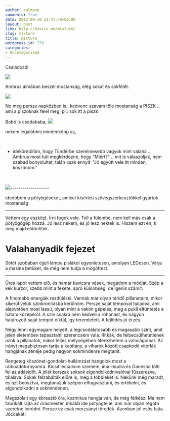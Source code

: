 ```yaml
---
author: kalmanp
comments: true
date: 2012-09-10 21:47:48+00:00
layout: post
link: http://kavics.me/mixture/
slug: mixture
title: mixture
wordpress_id: 779
categories:
- Uncategorized
---
```


Családosdi




![](http://farm9.staticflickr.com/8305/7974198814_5fd561e4d0.jpg)




Ambrus álmában beszél mostanság, elég sokat és sokfélét.




![](http://farm9.staticflickr.com/8318/7974197482_74fa0ccf61.jpg)




No meg persze napközben is.. kedvenc szavam tőle mostanság a PISZK .. ami a piszoknak felel meg, pl.: sok itt a piszk




Bobó is csodababa, ![](http://farm9.staticflickr.com/8173/7974199868_84ed2f1273_n.jpg)




nekem legalábbis mindenképp az,




 




+ idekörmölöm, hogy Tündérbe szerelmesebb vagyok mint valaha .. Ambrus most tuti megkérdezné, hogy "Miért?" .. mit is válaszoljak, nem szabad bonyolultat, talán csak ennyit: "Jó együtt vele itt minden, köszönöm."




 




![](http://farm9.staticflickr.com/8311/7974201940_103175df8d_n.jpg)-------------------




idedobom a pötyögéseket, amiket kísérleti szövegszerkesztőkkel gyártok mostanság:




----




Vettem egy eszközt. Írni fogok vele. Toll a fülembe, nem kell más csak a pötyögőgép hozzá. Jó lesz nekem, és jó lesz nektek is. Hiszem ezt én, ti meg majd eldöntitek.




# Valahanyadik fejezet




Sötét szobában éjjeli lámpa pislákol egyenletesen, amolyan LEDesen. Várja a masina betüket, de még nem tudja a mögöttest.




----




Üres lapot vettem elő, és hamár kavicsra vések, megadom a módját. Szép a kék kurzor, szebb mint a fekete, apró különbség, de igenis számít.




A finomabb energiák rezdülései. Vannak már olyan téridő pillanataim, mikor sikerül velük szinkronitásba kerülnöm. Persze saját tempóval haladva, ami alapvetően most lassú, olyan mint a vakon gépelés, meg a pukli eltüntetés a hátam közepéről. A szív csakra nem kedveli a rohanást, és nagyon határozott saját tempót diktál, így teremtetett. A fejlődés jó érzés.




Négy lenni egymagam helyett, a legcsodálatosabb és magasabb szint, amit jelen életemben tapasztalni szerencsém vala. Ritkák, de felbecsülhetetlenek azok a pillanatok, mikor teljes mélységében átérezhetem a valóságomat. Az irányt magabiztosan tartja a kapitány, a viharok között csapkodó vitorlák hangjának zenéje pedig nagyon sokmindenre megtanít.




Rengeteg köszönet-gondolat-hullámzást hangolok most a rádioadótornyomra. Kicsit lecsukom szemem, ima-mudra és Ganésha tölti fel az adásidőt. A jólét korszak soksok elgondolkodnivalóval fűszerezve, tálalava. Sokak felzabálták előre is, még a többiekét is. Nekünk még maradt, és azt beosztva, megtanuljuk szépen elfogyasztani, és értékelni, és elgondolkodni a sokmindenen.




Megszólalt egy ébresztő óra, kozmikus hangja van, de még félkész. Ma nem fabrikált rajta az órásmester, inkább ide pötyögte le, ami már olyan régóta szeretne leíródni. Persze ez csak morzsányi töredék. Azonban jól esős fajta. Jóccakát!
